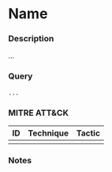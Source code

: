 # Name

### Description
...

### Query
```kql
...
```

### MITRE ATT&CK
| ID | Technique | Tactic |
|----|-----------|--------|
|    |           |        |

### Notes